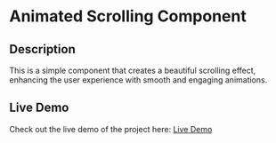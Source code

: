 # Animated Scrolling Component

## Description

This is a simple component that creates a beautiful scrolling effect, enhancing the user experience with smooth and engaging animations.

## Live Demo

Check out the live demo of the project here: [Live Demo](https://younesabbasi1991.github.io/animation-scroll/)
